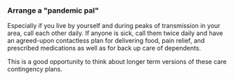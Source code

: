 ### Arrange a "pandemic pal"

Especially if you live by yourself and during peaks of transmission in your area, call each other daily. If anyone is sick, call them twice daily and have an agreed-upon contactless plan for delivering food, pain relief, and prescribed medications as well as for back up care of dependents.

This is a good opportunity to think about longer term versions of these care contingency plans.
